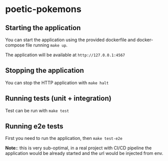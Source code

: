 # poetic-pokemons

## Starting the application
You can start the application using the provided dockerfile and docker-compose file running ```make up```.

The application will be available at ```http://127.0.0.1:4567```

## Stopping the application
You can stop the HTTP application with ```make halt```

## Running tests (unit + integration)
Test can be run with ```make test```

## Running e2e tests
First you need to run the application, then ```make test-e2e```

**Note:**: this is very sub-optimal, in a real project with CI/CD pipeline the application would be already started and
the url would be injected from env.